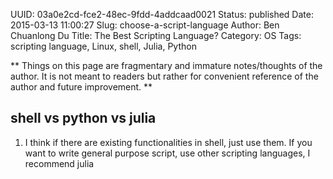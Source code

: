 UUID: 03a0e2cd-fce2-48ec-9fdd-4addcaad0021
Status: published
Date: 2015-03-13 11:00:27
Slug: choose-a-script-language
Author: Ben Chuanlong Du
Title: The Best Scripting Language?
Category: OS
Tags: scripting language, Linux, shell, Julia, Python

**
Things on this page are fragmentary and immature notes/thoughts of the author. 
It is not meant to readers but rather for convenient reference of the author and future improvement.
**
 
## shell vs python vs julia

1. I think if there are existing functionalities in shell, just use them. 
    If you want to write general purpose script, use other scripting languages, I recommend julia

